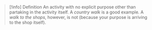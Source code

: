 > [!info] Definition
> An activity with no explicit purpose other than partaking in the activity itself. A *country walk* is a good example. A *walk to the shops*, however, is not (because your purpose is arriving to the shop itself). 
